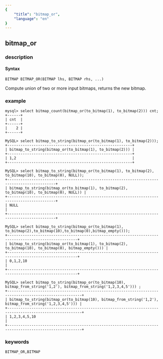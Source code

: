 ```yaml
---
{
    "title": "bitmap_or",
    "language": "en"
}
---
```


<!-- 
Licensed to the Apache Software Foundation (ASF) under one
or more contributor license agreements.  See the NOTICE file
distributed with this work for additional information
regarding copyright ownership.  The ASF licenses this file
to you under the Apache License, Version 2.0 (the
"License"); you may not use this file except in compliance
with the License.  You may obtain a copy of the License at

  http://www.apache.org/licenses/LICENSE-2.0

Unless required by applicable law or agreed to in writing,
software distributed under the License is distributed on an
"AS IS" BASIS, WITHOUT WARRANTIES OR CONDITIONS OF ANY
KIND, either express or implied.  See the License for the
specific language governing permissions and limitations
under the License.
-->

## bitmap_or
### description
#### Syntax

`BITMAP BITMAP_OR(BITMAP lhs, BITMAP rhs, ...)`

Compute union of two or more input bitmaps, returns the new bitmap.

### example

```
mysql> select bitmap_count(bitmap_or(to_bitmap(1), to_bitmap(2))) cnt;
+------+
| cnt  |
+------+
|    2 |
+------+

MySQL> select bitmap_to_string(bitmap_or(to_bitmap(1), to_bitmap(2)));
+---------------------------------------------------------+
| bitmap_to_string(bitmap_or(to_bitmap(1), to_bitmap(2))) |
+---------------------------------------------------------+
| 1,2                                                     |
+---------------------------------------------------------+

MySQL> select bitmap_to_string(bitmap_or(to_bitmap(1), to_bitmap(2), to_bitmap(10), to_bitmap(0), NULL));
+--------------------------------------------------------------------------------------------+
| bitmap_to_string(bitmap_or(to_bitmap(1), to_bitmap(2), to_bitmap(10), to_bitmap(0), NULL)) |
+--------------------------------------------------------------------------------------------+
| NULL                                                                                       |
+--------------------------------------------------------------------------------------------+

MySQL> select bitmap_to_string(bitmap_or(to_bitmap(1), to_bitmap(2),to_bitmap(10),to_bitmap(0),bitmap_empty()));
+------------------------------------------------------------------------------------------------------+
| bitmap_to_string(bitmap_or(to_bitmap(1), to_bitmap(2), to_bitmap(10), to_bitmap(0), bitmap_empty())) |
+------------------------------------------------------------------------------------------------------+
| 0,1,2,10                                                                                             |
+------------------------------------------------------------------------------------------------------+

MySQL> select bitmap_to_string(bitmap_or(to_bitmap(10), bitmap_from_string('1,2'), bitmap_from_string('1,2,3,4,5'))) ;
+--------------------------------------------------------------------------------------------------------+
| bitmap_to_string(bitmap_or(to_bitmap(10), bitmap_from_string('1,2'), bitmap_from_string('1,2,3,4,5'))) |
+--------------------------------------------------------------------------------------------------------+
| 1,2,3,4,5,10                                                                                           |
+--------------------------------------------------------------------------------------------------------+
```

### keywords

    BITMAP_OR,BITMAP
